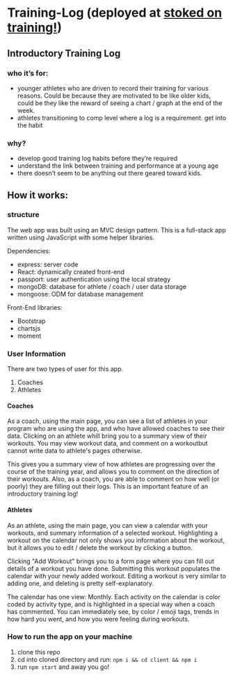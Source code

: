 # Training-Log (deployed at [stoked on training!](https://stoked-on-training.herokuapp.com/))
## Introductory Training Log

### who it’s for: 

- younger athletes who are driven to record their training for various reasons.  Could be because they are motivated to be like older kids, could be they like the reward of seeing a chart / graph at the end of the week. 
- athletes transitioning to comp level where a log is a requirement. get into the habit

### why?

- develop good training log habits before they’re required
- understand the link between training and performance at a young age
- there doesn’t seem to be anything out there geared toward kids. 

## How it works:

### structure

The web app was built using an MVC design pattern.  This is a full-stack app written using JavaScript with some helper libraries. 

Dependencies: 

- express: server code
- React: dynamically created front-end
- passport: user authentication using the local strategy
- mongoDB: database for athlete / coach / user data storage
- mongoose: ODM for database management

Front-End libraries: 

- Bootstrap
- chartsjs
- moment

### User Information

There are two types of user for this app.  

1. Coaches
2. Athletes

#### Coaches

As a coach, using the main page, you can see a list of athletes in your program who are using the app, and who have allowed coaches to see their data.  Clicking on an athlete whill bring you to a summary view of their workouts.  You may view workout data, and comment on a workoutbut cannot write data to athlete's pages otherwise.  

This gives you a summary view of how athletes are progressing over the course of the training year, and allows you to comment on the direction of their workouts.  Also, as a coach, you are able to comment on how well (or poorly) they are filling out their logs.  This is an important feature of an introductory training log! 

#### Athletes

As an athlete, using the main page, you can view a calendar with your workouts, and summary information of a selected workout. Highlighting a workout on the calendar not only shows you information about the workout, but it allows you to edit / delete the workout by clicking a button.

Clicking "Add Workout" brings you to a form page where you can fill out details of a workout you have done. Submitting this workout populates the calendar with your newly added workout. Editing a workout is very similar to adding one, and deleting is pretty self-explanatory. 

The calendar has one view: Monthly.  Each activity on the calendar is color coded by activity type, and is highlighted in a special way when a coach has commented. You can immediately see, by color / emoji tags, trends in how hard you went, and how you were feeling during workouts. 

### How to run the app on your machine

1. clone this repo
2. cd into cloned directory and run: ```npm i && cd client && npm i```
3. run ```npm start``` and away you go!
